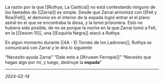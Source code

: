 
La razón por la que [[Ruthya, La Caótica]] no está contestando ninguno de los llamados de [[Zarrai]] es simple. Desde que Zarrai armonizó con [[Fell y Row|Fell]], el demonio en el interior de la espada logró entrar el el plano astral en el que se encontraba la diosa, y la tomó prisionera. Esto no hubiera sido posible, de no se porque la noche en la que Zarrai tomó a Fell, en la [[Sesion 10]], una [[Esquirla Negra]] atacó a Ruthya.

En algun momento durante [[4A - El Torneo de los Ladrones]], Ruthya se comunicará con Zarrai y le dirá lo siguiente

“Necesito ayuda Zarrai”
“Dale esto a [[Kruwen Ferropie]]”
“Necesito que hagas algo por mí, y luego, destruye la **espada**”

---
*2024-02-14*

